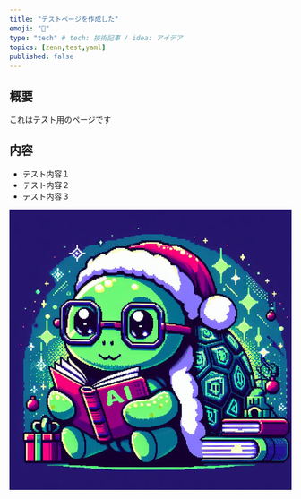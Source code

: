 ```yaml
---
title: "テストページを作成した"
emoji: "🤖"
type: "tech" # tech: 技術記事 / idea: アイデア
topics: [zenn,test,yaml]
published: false
---
```

## 概要

これはテスト用のページです

## 内容

- テスト内容１
- テスト内容２
- テスト内容３

![turtle](/images/turtle-village-zenn-20240114-test/2024-01-14-20-30-14.png)
